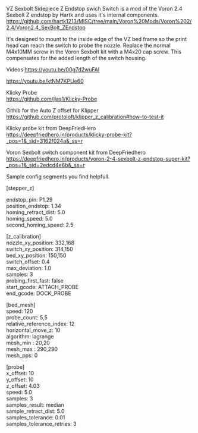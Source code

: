 VZ Sexbolt Sidepiece Z Endstop swich Switch is a mod of the Voron 2.4 Sexbolt Z endstop by Hartk and uses it's internal components.     
https://github.com/hartk1213/MISC/tree/main/Voron%20Mods/Voron%202/2.4/Voron2.4_SexBolt_ZEndstop

It's designed to mount to the inside edge of the VZ bed frame so the print head can reach the switch to probe the nozzle. Replace the normal M4x10MM screw in the Voron Sexbolt kit with a M4x20 cap screw. This compensates for the added length of the switch housing.

Videos
https://youtu.be/00g7d2wuFAI

https://youtu.be/ktNM7KPUe60

Klicky Probe      
https://github.com/jlas1/Klicky-Probe

Githib for the Auto Z offset for Klipper     
https://github.com/protoloft/klipper_z_calibration#how-to-test-it

Klicky probe kit from DeepFriedHero     
https://deepfriedhero.in/products/klicky-probe-kit?_pos=1&_sid=3162f024a&_ss=r

Voron Sexbolt switch component kit from DeepFriedhero     
https://deepfriedhero.in/products/voron-2-4-sexbolt-z-endstop-super-kit?_pos=1&_sid=2edcd4e6b&_ss=r

Sample config segments you find helpfull.    

[stepper_z]    

endstop_pin: P1.29    
position_endstop: 1.34    
homing_retract_dist: 5.0    
homing_speed: 5.0    
second_homing_speed: 2.5   

[z_calibration]    
nozzle_xy_position: 332,168    
switch_xy_position: 314,150    
bed_xy_position: 150,150    
switch_offset: 0.4    
max_deviation: 1.0    
samples: 3    
probing_first_fast: false    
start_gcode: ATTACH_PROBE    
end_gcode: DOCK_PROBE   

[bed_mesh]    
speed: 120     
probe_count: 5,5     
relative_reference_index: 12     
horizontal_move_z: 10    
algorithm: lagrange    
mesh_min : 20,20    
mesh_max : 290,290    
mesh_pps: 0   

[probe]    
x_offset: 10   
y_offset: 10    
z_offset: 4.03    
speed: 5.0    
samples: 3    
samples_result: median    
sample_retract_dist: 5.0    
samples_tolerance: 0.01    
samples_tolerance_retries: 3   
